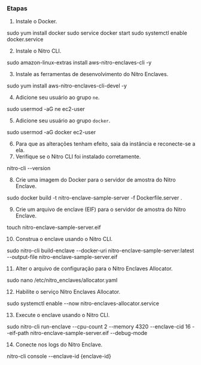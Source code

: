 ### Etapas

1. Instale o Docker.

sudo yum install docker
sudo service docker start
sudo systemctl enable docker.service
​

2. Instale o Nitro CLI.

sudo amazon-linux-extras install aws-nitro-enclaves-cli -y
​

3. Instale as ferramentas de desenvolvimento do Nitro Enclaves.

sudo yum install aws-nitro-enclaves-cli-devel -y
​

4. Adicione seu usuário ao grupo `ne`.

sudo usermod -aG ne ec2-user
​

5. Adicione seu usuário ao grupo `docker`.

sudo usermod -aG docker ec2-user
​

6. Para que as alterações tenham efeito, saia da instância e reconecte-se a ela.
7. Verifique se o Nitro CLI foi instalado corretamente.

nitro-cli --version
​

8. Crie uma imagem do Docker para o servidor de amostra do Nitro Enclave.

sudo docker build -t nitro-enclave-sample-server -f Dockerfile.server .
​

9. Crie um arquivo de enclave (EIF) para o servidor de amostra do Nitro Enclave.

touch nitro-enclave-sample-server.eif
​

10. Construa o enclave usando o Nitro CLI.

sudo nitro-cli build-enclave --docker-uri nitro-enclave-sample-server:latest --output-file nitro-enclave-sample-server.eif
​

11. Alter o arquivo de configuração para o Nitro Enclaves Allocator.

sudo nano /etc/nitro_enclaves/allocator.yaml
​

12. Habilite o serviço Nitro Enclaves Allocator.

sudo systemctl enable --now nitro-enclaves-allocator.service
​

13. Execute o enclave usando o Nitro CLI.

sudo nitro-cli run-enclave --cpu-count 2 --memory 4320 --enclave-cid 16 --eif-path nitro-enclave-sample-server.eif --debug-mode

14. Conecte nos logs do Nitro Enclave.

nitro-cli console --enclave-id {enclave-id}
